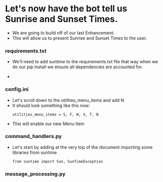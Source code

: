 # Let's now have the bot tell us Sunrise and Sunset Times. 
- We are going to build off of our last Enhancement.
- This will allow us to present Sunrise and Sunset Times to the user. 

### requirements.txt
- We'll need to add *suntime* to the requirements.txt file that way when we do our pip install we ensure all dependencies are accounted for. 

- 
### config.ini
- Let's scroll down to the utilities_menu_items and add N
- It should look something like this now:
  ```
  utilities_menu_items = S, F, W, X, T, N
   ```
- This will enable our new Menu Item
### command_handlers.py
- Let's start by adding at the very top of the document importing some libraries from suntime
  ```
  from suntime import Sun, SunTimeException
  ```
  


### message_processing.py




